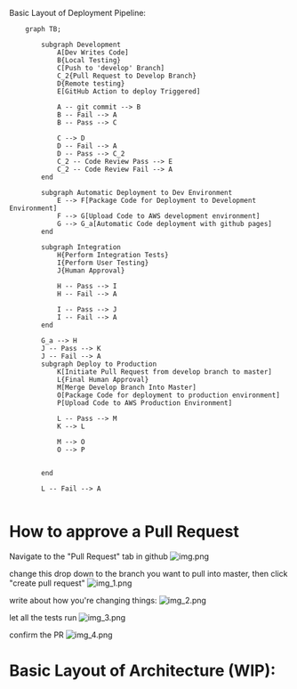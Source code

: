 Basic Layout of Deployment Pipeline:
```mermaid
    graph TB;
        
        subgraph Development
            A[Dev Writes Code]
            B{Local Testing}
            C[Push to 'develop' Branch]
            C_2{Pull Request to Develop Branch}
            D{Remote testing}
            E[GitHub Action to deploy Triggered]
            
            A -- git commit --> B
            B -- Fail --> A
            B -- Pass --> C

            C --> D
            D -- Fail --> A
            D -- Pass --> C_2
            C_2 -- Code Review Pass --> E
            C_2 -- Code Review Fail --> A
        end
    
        subgraph Automatic Deployment to Dev Environment
            E --> F[Package Code for Deployment to Development Environment]
            F --> G[Upload Code to AWS development environment]
            G --> G_a[Automatic Code deployment with github pages]
        end
        
        subgraph Integration
            H{Perform Integration Tests}
            I{Perform User Testing}
            J{Human Approval}
            
            H -- Pass --> I
            H -- Fail --> A
            
            I -- Pass --> J
            I -- Fail --> A
        end
        
        G_a --> H
        J -- Pass --> K
        J -- Fail --> A
        subgraph Deploy to Production
            K[Initiate Pull Request from develop branch to master]
            L{Final Human Approval}
            M[Merge Develop Branch Into Master]
            O[Package Code for deployment to production environment]
            P[Upload Code to AWS Production Environment]
            
            L -- Pass --> M
            K --> L
            
            M --> O
            O --> P
            
            
        end
        
        L -- Fail --> A
        

```

# How to approve a Pull Request
Navigate to the "Pull Request" tab in github
![img.png](img.png)

change this drop down to the branch you want to pull into master, then click "create pull request"
![img_1.png](img_1.png)

write about how you're changing things:
![img_2.png](img_2.png)

let all the tests run
![img_3.png](img_3.png)

confirm the PR
![img_4.png](img_4.png)


# Basic Layout of Architecture (WIP):
